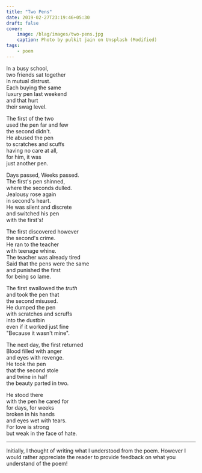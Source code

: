 ```yaml
---
title: "Two Pens"
date: 2019-02-27T23:19:46+05:30
draft: false
cover:
    image: /blag/images/two-pens.jpg
    caption: Photo by pulkit jain on Unsplash (Modified)
tags:
    - poem
---
```


In a busy school,  
two friends sat together  
in mutual distrust.  
Each buying the same  
luxury pen last weekend  
and that hurt  
their swag level.


The first of the two  
used the pen far and few  
the second didn't.  
He abused the pen  
to scratches and scuffs  
having no care at all,  
for him, it was  
just another pen.


Days passed, Weeks passed.  
The first's pen shinned,  
where the seconds dulled.  
Jealousy rose again  
in second's heart.  
He was silent and discrete  
and switched his pen  
with the first's!


The first discovered however  
the second's crime.  
He ran to the teacher  
with teenage whine.  
The teacher was already tired  
Said that the pens were the same  
and punished the first  
for being so lame.


The first swallowed the _truth_  
and took the pen that  
the second misused.  
He dumped the pen  
with scratches and scruffs  
into the dustbin  
even if it worked just fine  
"Because it wasn't mine".


The next day, the first returned  
Blood filled with anger  
and eyes with revenge.  
He took the pen  
that the second stole  
and twine in half  
the beauty parted in two.

He stood there  
with the pen he cared for  
for days, for weeks  
broken in his hands  
and eyes wet with tears.  
For love is strong  
but weak in the face of hate.

---

Initially, I thought of writing what I understood from the poem. However I would rather appreciate the reader to provide feedback on what you understand of the poem!


